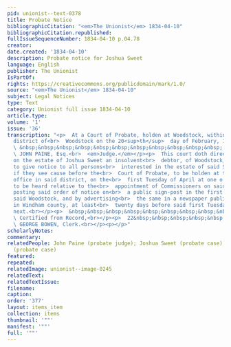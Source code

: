 ```yaml
---
pid: unionist--text-0378
title: Probate Notice
bibliographicCitation: "<em>The Unionist</em> 1834-04-10"
bibliographicCitation.republished: 
fullIssueSequenceNumber: 1834-04-10 p.04.78
creator: 
date.created: '1834-04-10'
description: Probate notice for Joshua Sweet
language: English
publisher: The Unionist
IsPartOf: 
rights: https://creativecommons.org/publicdomain/mark/1.0/
source: "<em>The Unionist</em> 1834-04-10"
subject: Legal Notices
type: Text
category: Unionist full issue 1834-04-10
article.type: 
volume: '1'
issue: '36'
transcription: "<p>  At a Court of Probate, holden at Woodstock, within and for the
  district of<br>  Woodstock on the 20<sup>th</sup>  day of February, 1834.<br></p><p>
  \ &nbsp;&nbsp;&nbsp;&nbsp;&nbsp;&nbsp;&nbsp;&nbsp;&nbsp;&nbsp;&nbsp; Present,<br>
  \ JOHN PAINE, Esq.<br>  <em>Judge.</em></p><p>  This court doth direct the Trustee
  on the estate of Joshua Sweet an insolvent<br>  debtor, of Woodstock, in said district,
  to give notice to all persons<br>  interested in the estate of said Sweet, to appear
  if they see cause before the<br>  Court of Probate, to be holden at the Probate
  office in said district, on the<br>  first Tuesday of April at one o’clock P.M.
  to be heard relative to the<br>  appointment of Commissioners on said estate by
  posting said order of notice on<br>  a public sign-post in the first society in
  said Woodstock, and by advertising<br>  the same in a newspaper published in Brooklyn
  in Windham county, at least<br>  twenty days before said first Tuesday in April
  next.<br></p><p>  &nbsp;&nbsp;&nbsp;&nbsp;&nbsp;&nbsp;&nbsp;&nbsp;&nbsp;&nbsp;&nbsp;&nbsp;&nbsp;&nbsp;&nbsp;&nbsp;&nbsp;&nbsp;&nbsp;&nbsp;&nbsp;&nbsp;&nbsp;<br>
  \ Certified from Record,<br></p><p>  22&nbsp;&nbsp;&nbsp;&nbsp;&nbsp;&nbsp;&nbsp;&nbsp;&nbsp;&nbsp;&nbsp;&nbsp;&nbsp;&nbsp;&nbsp;&nbsp;&nbsp;&nbsp;&nbsp;&nbsp;&nbsp;&nbsp;&nbsp;&nbsp;&nbsp;&nbsp;&nbsp;&nbsp;&nbsp;&nbsp;&nbsp;&nbsp;&nbsp;&nbsp;&nbsp;&nbsp;&nbsp;&nbsp;&nbsp;&nbsp;&nbsp;&nbsp;&nbsp;<br>
  \ GEORGE BOWEN, Clerk.<br></p><p></p>"
scholarlyNotes: 
commentary: 
relatedPeople: John Paine (probate judge); Joshua Sweet (probate case); George Bowen
  (probate case)
featured: 
repeated: 
relatedImage: unionist--image-0245
relatedText: 
relatedTextIssue: 
filename: 
caption: 
order: '377'
layout: items_item
collection: items
thumbnail: '""'
manifest: '""'
full: '""'
---
```

